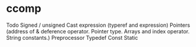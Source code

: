 # ccomp

Todo
Signed / unsigned
Cast expression (typeref and expression)
Pointers (address of & deference operator. Pointer type. Arrays and index operator. String constants.)
Preprocessor
Typedef
Const
Static
